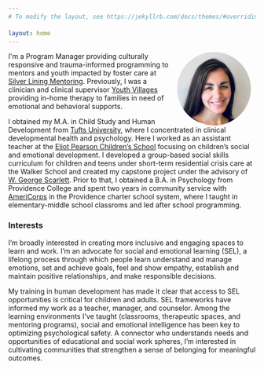 ```yaml
---
# To modify the layout, see https://jekyllrb.com/docs/themes/#overriding-theme-defaults

layout: home
---
```


<img align='right' height='150' width='150' style="padding:0px 10px 0px 10px; border-radius: 50%" src="./assets/Leah.png"/>

I'm a Program Manager providing culturally responsive and trauma-informed programming to mentors and youth impacted by foster care at [Silver Lining Mentoring](https://www.silverliningmentoring.org/). Previously, I was a clinician and clinical supervisor [Youth Villages](https://www.youthvillages.org/) providing in-home therapy to families in need of emotional and behavioral supports.

I obtained my M.A. in Child Study and Human Development from [Tufts University](https://as.tufts.edu/epcshd/), where I concentrated in clinical developmental health and psychology. Here I worked as an assistant teacher at the [Eliot Pearson Children’s School](https://sites.tufts.edu/eliotpearsonchildrensschool/) focusing on children’s social and emotional development. I developed a group-based social skills curriculum for children and teens under short-term residential crisis care at the Walker School and created my capstone project under the advisory of [W. George Scarlett](). Prior to that, I obtained a B.A. in Psychology from Providence College and spent two years in community service with [AmeriCorps](https://www.nationalservice.gov/programs/americorps) in the Providence charter school system, where I taught in elementary-middle school classroms and led after school programming.

### Interests
I’m broadly interested in creating more inclusive and engaging spaces to learn and work. I’m an advocate for social and emotional learning (SEL), a lifelong process through which people learn understand and manage emotions, set and achieve goals, feel and show empathy, establish and maintain positive relationships, and make responsible decisions.

My training in human development has made it clear that access to SEL opportunities is critical for children and adults. SEL frameworks have informed my work as a teacher, manager, and counselor. Among the learning environments I've taught (classrooms, therapeutic spaces, and mentoring programs), social and emotional intelligence has been key to optimizing psychological safety. A connector who understands needs and opportunities of educational and social work spheres, I’m interested in cultivating communities that strengthen a sense of belonging for meaningful outcomes.